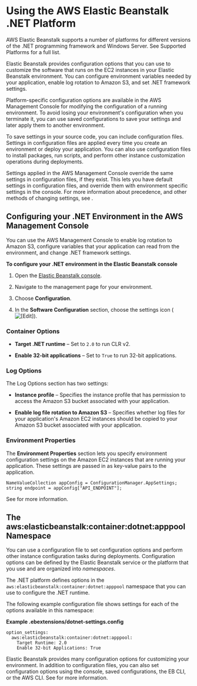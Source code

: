# Using the AWS Elastic Beanstalk \.NET Platform<a name="create_deploy_NET.container.console"></a>

AWS Elastic Beanstalk supports a number of platforms for different versions of the \.NET programming framework and Windows Server\. See Supported Platforms for a full list\.

Elastic Beanstalk provides configuration options that you can use to customize the software that runs on the EC2 instances in your Elastic Beanstalk environment\. You can configure environment variables needed by your application, enable log rotation to Amazon S3, and set \.NET framework settings\.

Platform\-specific configuration options are available in the AWS Management Console for modifying the configuration of a running environment\. To avoid losing your environment's configuration when you terminate it, you can use saved configurations to save your settings and later apply them to another environment\.

To save settings in your source code, you can include configuration files\. Settings in configuration files are applied every time you create an environment or deploy your application\. You can also use configuration files to install packages, run scripts, and perform other instance customization operations during deployments\.

Settings applied in the AWS Management Console override the same settings in configuration files, if they exist\. This lets you have default settings in configuration files, and override them with environment specific settings in the console\. For more information about precedence, and other methods of changing settings, see \.

## Configuring your \.NET Environment in the AWS Management Console<a name="dotnet-console"></a>

You can use the AWS Management Console to enable log rotation to Amazon S3, configure variables that your application can read from the environment, and change \.NET framework settings\.

**To configure your \.NET environment in the Elastic Beanstalk console**

1. Open the [Elastic Beanstalk console](https://console.aws.amazon.com/elasticbeanstalk)\.

1. Navigate to the management page for your environment\.

1. Choose **Configuration**\.

1. In the **Software Configuration** section, choose the settings icon \( ![\[Edit\]](http://docs.aws.amazon.com/elasticbeanstalk/latest/dg/images/cog.png)\)\.

### Container Options<a name="dotnet-console-framework"></a>

+ **Target \.NET runtime** – Set to `2.0` to run CLR v2\.

+ **Enable 32\-bit applications** – Set to `True` to run 32\-bit applications\.

### Log Options<a name="dotnet-console-logs"></a>

The Log Options section has two settings:

+ **Instance profile** – Specifies the instance profile that has permission to access the Amazon S3 bucket associated with your application\.

+ **Enable log file rotation to Amazon S3** – Specifies whether log files for your application's Amazon EC2 instances should be copied to your Amazon S3 bucket associated with your application\.

### Environment Properties<a name="dotnet-console-properties"></a>

The **Environment Properties** section lets you specify environment configuration settings on the Amazon EC2 instances that are running your application\. These settings are passed in as key\-value pairs to the application\.

```
NameValueCollection appConfig = ConfigurationManager.AppSettings;
string endpoint = appConfig["API_ENDPOINT"];
```

See  for more information\.

## The aws:elasticbeanstalk:container:dotnet:apppool Namespace<a name="dotnet-namespaces"></a>

You can use a configuration file to set configuration options and perform other instance configuration tasks during deployments\. Configuration options can be defined by the Elastic Beanstalk service or the platform that you use and are organized into *namespaces*\.

The \.NET platform defines options in the `aws:elasticbeanstalk:container:dotnet:apppool` namespace that you can use to configure the \.NET runtime\.

The following example configuration file shows settings for each of the options available in this namespace:

**Example \.ebextensions/dotnet\-settings\.config**  

```
option_settings:
  aws:elasticbeanstalk:container:dotnet:apppool:
    Target Runtime: 2.0
    Enable 32-bit Applications: True
```

Elastic Beanstalk provides many configuration options for customizing your environment\. In addition to configuration files, you can also set configuration options using the console, saved configurations, the EB CLI, or the AWS CLI\. See  for more information\.